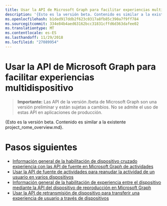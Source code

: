 ```yaml
---
title: Usar la API de Microsoft Graph para facilitar experiencias multidispositivo
description: '{Esto es la versión beta. Contenido es similar a la existente project_rome_overview.md}.'
ms.openlocfilehash: b1ded917ddb2f623c0317a8fb85c390a7f9ff784
ms.sourcegitcommit: 334e84b4aed63162bcc31831cffd6d363dafee02
ms.translationtype: MT
ms.contentlocale: es-ES
ms.lasthandoff: 11/29/2018
ms.locfileid: "27089954"
---
```

# <a name="use-the-microsoft-graph-api-to-enable-cross-device-experiences"></a>Usar la API de Microsoft Graph para facilitar experiencias multidispositivo

> **Importante:** Las API de la versión /beta de Microsoft Graph son una versión preliminar y están sujetas a cambios. No se admite el uso de estas API en aplicaciones de producción.

{Esto es la versión beta. Contenido es similar a la existente project_rome_overview.md}.

# <a name="next-steps"></a>Pasos siguientes

- [Información general de la habilitación de dispositivo cruzado experiencia con las API de fuente en Microsoft Graph de actividades](/graph/activity-feed-concept-overview)
- [Usar la API de fuente de actividades para reanudar la actividad de un usuario en varios dispositivos](activity-feed-api-overview.md)
- [Información general de la habilitación de experiencia entre el dispositivo mediante la API del dispositivo de reproducción en Microsoft Graph](/graph/device-relay-concept-overview)
- [Usar la API de retransmisión de dispositivo para transferir una experiencia de usuario a través de dispositivos](device-relay-api-overview.md)